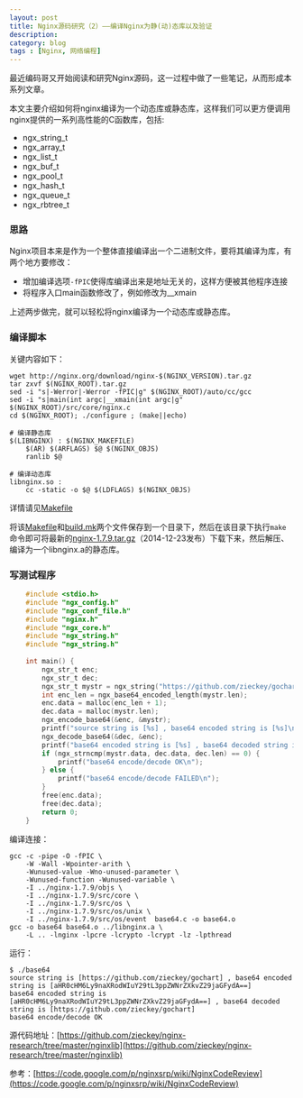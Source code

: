 ```yaml
---
layout: post
title: Nginx源码研究（2）——编译Nginx为静(动)态库以及验证
description: 
category: blog
tags : [Nginx, 网络编程]
---
```


最近编码哥又开始阅读和研究Nginx源码，这一过程中做了一些笔记，从而形成本系列文章。


本文主要介绍如何将nginx编译为一个动态库或静态库，这样我们可以更方便调用nginx提供的一系列高性能的C函数库，包括:

- ngx_string_t
- ngx_array_t
- ngx_list_t
- ngx_buf_t
- ngx_pool_t
- ngx_hash_t
- ngx_queue_t
- ngx_rbtree_t

### 思路

Nginx项目本来是作为一个整体直接编译出一个二进制文件，要将其编译为库，有两个地方要修改：

- 增加编译选项`-fPIC`使得库编译出来是地址无关的，这样方便被其他程序连接
- 将程序入口main函数修改了，例如修改为__xmain

上述两步做完，就可以轻松将nginx编译为一个动态库或静态库。 

### 编译脚本

关键内容如下：

    wget http://nginx.org/download/nginx-$(NGINX_VERSION).tar.gz
    tar zxvf $(NGINX_ROOT).tar.gz 
    sed -i "s|-Werror|-Werror -fPIC|g" $(NGINX_ROOT)/auto/cc/gcc
    sed -i "s|main(int argc|__xmain(int argc|g" $(NGINX_ROOT)/src/core/nginx.c
    cd $(NGINX_ROOT); ./configure ; (make||echo)

	# 编译静态库
	$(LIBNGINX) : $(NGINX_MAKEFILE)
	    $(AR) $(ARFLAGS) $@ $(NGINX_OBJS) 
	    ranlib $@
	
	# 编译动态库
	libnginx.so :
	    cc -static -o $@ $(LDFLAGS) $(NGINX_OBJS)

详情请见[Makefile](https://github.com/zieckey/nginx-research/blob/master/libnginx/Makefile)

将该[Makefile](https://github.com/zieckey/nginx-research/blob/master/libnginx/Makefile)和[build.mk](https://github.com/zieckey/nginx-research/blob/master/libnginx/build.mk)两个文件保存到一个目录下，然后在该目录下执行`make`命令即可将最新的[nginx-1.7.9.tar.gz](http://nginx.org/download/nginx-1.7.9.tar.gz)（2014-12-23发布）下载下来，然后解压、编译为一个libnginx.a的静态库。

### 写测试程序

```C
	#include <stdio.h>
	#include "ngx_config.h"
	#include "ngx_conf_file.h"
	#include "nginx.h"
	#include "ngx_core.h"
	#include "ngx_string.h"
	#include "ngx_string.h"
	
	int main() {
	    ngx_str_t enc;
	    ngx_str_t dec;
	    ngx_str_t mystr = ngx_string("https://github.com/zieckey/gochart");
	    int enc_len = ngx_base64_encoded_length(mystr.len);
	    enc.data = malloc(enc_len + 1);
	    dec.data = malloc(mystr.len);
	    ngx_encode_base64(&enc, &mystr);
	    printf("source string is [%s] , base64 encoded string is [%s]\n", mystr.data, enc.data);
	    ngx_decode_base64(&dec, &enc);
	    printf("base64 encoded string is [%s] , base64 decoded string is [%s]\n", enc.data, dec.data);
	    if (ngx_strncmp(mystr.data, dec.data, dec.len) == 0) {
	        printf("base64 encode/decode OK\n");
	    } else {
	        printf("base64 encode/decode FAILED\n");
	    }
	    free(enc.data);
	    free(dec.data);
	    return 0;
	}
```

编译连接：

	gcc -c -pipe -O -fPIC \
		-W -Wall -Wpointer-arith \
		-Wunused-value -Wno-unused-parameter \
		-Wunused-function -Wunused-variable \
		-I ../nginx-1.7.9/objs \
		-I ../nginx-1.7.9/src/core \
		-I ../nginx-1.7.9/src/os \
		-I ../nginx-1.7.9/src/os/unix \
		-I ../nginx-1.7.9/src/os/event  base64.c -o base64.o
	gcc -o base64 base64.o ../libnginx.a \
		-L .. -lnginx -lpcre -lcrypto -lcrypt -lz -lpthread

运行：

	$ ./base64 
	source string is [https://github.com/zieckey/gochart] , base64 encoded string is [aHR0cHM6Ly9naXRodWIuY29tL3ppZWNrZXkvZ29jaGFydA==]
	base64 encoded string is [aHR0cHM6Ly9naXRodWIuY29tL3ppZWNrZXkvZ29jaGFydA==] , base64 decoded string is [https://github.com/zieckey/gochart]
	base64 encode/decode OK


源代码地址：[https://github.com/zieckey/nginx-research/tree/master/nginxlib](https://github.com/zieckey/nginx-research/tree/master/nginxlib)

参考：[https://code.google.com/p/nginxsrp/wiki/NginxCodeReview](https://code.google.com/p/nginxsrp/wiki/NginxCodeReview)